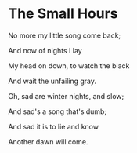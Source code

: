 # The Small Hours

No more my little song come back;

And now of nights I lay

My head on down, to watch the black

And wait the unfailing gray.

Oh, sad are winter nights, and slow;

And sad's a song that's dumb;

And sad it is to lie and know

Another dawn will come.
